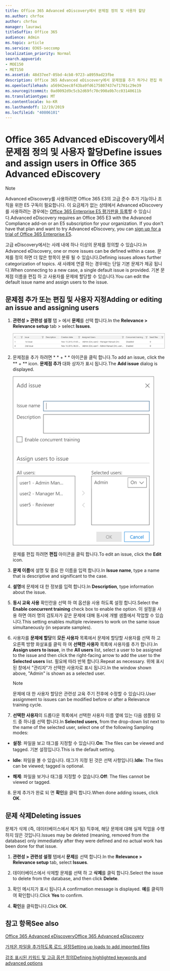 ```yaml
---
title: Office 365 Advanced eDiscovery에서 문제점 정의 및 사용자 할당
ms.author: chrfox
author: chrfox
manager: laurawi
titleSuffix: Office 365
audience: Admin
ms.topic: article
ms.service: O365-seccomp
localization_priority: Normal
search.appverid:
- MOE150
- MET150
ms.assetid: 48d37ee7-05bd-4cb8-9723-a8959ad23fbe
description: Office 365 Advanced eDiscovery에서 문제점을 추가 하거나 편집 하 여 사용자 할당을 포함 하거나 eDiscovery 사례에 대 한 문제를 삭제 하는 방법에 대해 알아봅니다.
ms.openlocfilehash: a56942eec8f43ba9fd6175807437e71701c29e39
ms.sourcegitcommit: 0ad0092d9c5cb2d69fc70c990a9b7cc03140611b
ms.translationtype: MT
ms.contentlocale: ko-KR
ms.lasthandoff: 12/19/2019
ms.locfileid: "40806101"
---
```

# <a name="define-issues-and-assign-users-in-office-365-advanced-ediscovery"></a><span data-ttu-id="1fb50-103">Office 365 Advanced eDiscovery에서 문제점 정의 및 사용자 할당</span><span class="sxs-lookup"><span data-stu-id="1fb50-103">Define issues and assign users in Office 365 Advanced eDiscovery</span></span>

> [!NOTE]
> <span data-ttu-id="1fb50-p101">Advanced eDiscovery를 사용하려면 Office 365 E3의 고급 준수 추가 기능이나 조직을 위한 E5 구독이 필요합니다. 이 요금제가 없는 상태에서 Advanced eDiscovery를 사용하려는 경우에는 [Office 365 Enterprise E5 평가판을 등록](https://go.microsoft.com/fwlink/p/?LinkID=698279)할 수 있습니다.</span><span class="sxs-lookup"><span data-stu-id="1fb50-p101">Advanced eDiscovery requires an Office 365 E3 with the Advanced Compliance add-on or an E5 subscription for your organization. If you don't have that plan and want to try Advanced eDiscovery, you can [sign up for a trial of Office 365 Enterprise E5](https://go.microsoft.com/fwlink/p/?LinkID=698279).</span></span> 
  
<span data-ttu-id="1fb50-106">고급 eDiscovery에서는 사례 내에 하나 이상의 문제를 정의할 수 있습니다.</span><span class="sxs-lookup"><span data-stu-id="1fb50-106">In Advanced eDiscovery, one or more issues can be defined within a case.</span></span> <span data-ttu-id="1fb50-107">문제를 정의 하면 더 많은 항목이 분류 될 수 있습니다.</span><span class="sxs-lookup"><span data-stu-id="1fb50-107">Defining issues allows further categorization of topics.</span></span> <span data-ttu-id="1fb50-108">새 사례에 연결 하는 경우에는 단일 기본 문제가 제공 됩니다.</span><span class="sxs-lookup"><span data-stu-id="1fb50-108">When connecting to a new case, a single default issue is provided.</span></span> <span data-ttu-id="1fb50-109">기본 문제점 이름을 편집 하 고 사용자를 문제에 할당할 수 있습니다.</span><span class="sxs-lookup"><span data-stu-id="1fb50-109">You can edit the default issue name and assign users to the issue.</span></span> 
  
## <a name="adding-or-editing-an-issue-and-assigning-users"></a><span data-ttu-id="1fb50-110">문제점 추가 또는 편집 및 사용자 지정</span><span class="sxs-lookup"><span data-stu-id="1fb50-110">Adding or editing an issue and assigning users</span></span>

1. <span data-ttu-id="1fb50-111">**관련성 \> 관련성 설정** 탭 \> 에서 **문제**를 선택 합니다.</span><span class="sxs-lookup"><span data-stu-id="1fb50-111">In the **Relevance \> Relevance setup** tab \> select **Issues**.</span></span>
    
    ![관련성 설정 문제](media/dfd8f9ef-b167-4ed9-980e-00ae98a97169.png)
  
2. <span data-ttu-id="1fb50-113">문제점을 추가 하려면 \* \* + \* \* 아이콘을 클릭 합니다.</span><span class="sxs-lookup"><span data-stu-id="1fb50-113">To add an issue, click the \*\* + \*\* icon.</span></span> <span data-ttu-id="1fb50-114">**문제점 추가** 대화 상자가 표시 됩니다.</span><span class="sxs-lookup"><span data-stu-id="1fb50-114">The **Add issue** dialog is displayed.</span></span> 
    
    ![설치 관련 문제를 추가](media/c8e94982-139a-472a-b85d-282f2d742046.png)
  
    <span data-ttu-id="1fb50-116">문제를 편집 하려면 **편집** 아이콘을 클릭 합니다.</span><span class="sxs-lookup"><span data-stu-id="1fb50-116">To edit an issue, click the **Edit** icon.</span></span> 
    
3. <span data-ttu-id="1fb50-117">**문제 이름**에 설명 및 중요 한 이름을 입력 합니다.</span><span class="sxs-lookup"><span data-stu-id="1fb50-117">In **Issue name**, type a name that is descriptive and significant to the case.</span></span> 
    
4. <span data-ttu-id="1fb50-118">**설명**에 문제에 대 한 정보를 입력 합니다.</span><span class="sxs-lookup"><span data-stu-id="1fb50-118">In **Description**, type information about the issue.</span></span>
    
5. <span data-ttu-id="1fb50-119">**동시 교육 사용** 확인란을 선택 하 여 옵션을 사용 하도록 설정 합니다.</span><span class="sxs-lookup"><span data-stu-id="1fb50-119">Select the **Enable concurrent training** check box to enable the option.</span></span> <span data-ttu-id="1fb50-120">이 설정을 사용 하면 여러 명의 검토자가 같은 문제에 대해 동시에 개별 샘플에서 작업할 수 있습니다.</span><span class="sxs-lookup"><span data-stu-id="1fb50-120">This setting enables multiple reviewers to work on the same issue simultaneously (in separate samples).</span></span> 
    
6. <span data-ttu-id="1fb50-121">사용자를 **문제에 할당**의 **모든 사용자** 목록에서 문제에 할당할 사용자를 선택 하 고 오른쪽 방향 화살표를 클릭 하 여 **선택한 사용자** 목록에 사용자를 추가 합니다.</span><span class="sxs-lookup"><span data-stu-id="1fb50-121">In **Assign users to issue**, in the **All users** list, select a user to be assigned to the issue and then click the right-facing arrow to add the user to the **Selected users** list.</span></span> <span data-ttu-id="1fb50-122">필요에 따라 반복 합니다.</span><span class="sxs-lookup"><span data-stu-id="1fb50-122">Repeat as necessary.</span></span> <span data-ttu-id="1fb50-123">위에 표시 된 창에서 "관리자"가 선택한 사용자로 표시 됩니다.</span><span class="sxs-lookup"><span data-stu-id="1fb50-123">In the window shown above, "Admin" is shown as a selected user.</span></span> 
    
    > [!NOTE]
    > <span data-ttu-id="1fb50-124">문제에 대 한 사용자 할당은 관련성 교육 주기 전후에 수정할 수 있습니다.</span><span class="sxs-lookup"><span data-stu-id="1fb50-124">User assignment to issues can be modified before or after a Relevance training cycle.</span></span> 
  
7. <span data-ttu-id="1fb50-125">**선택한 사용자**의 드롭다운 목록에서 선택한 사용자 이름 옆에 있는 다음 샘플링 모드 중 하나를 선택 합니다.</span><span class="sxs-lookup"><span data-stu-id="1fb50-125">In **Selected users**, from the drop-down list next to the name of the selected user, select one of the following Sampling modes:</span></span> 
    
  - <span data-ttu-id="1fb50-126">**설정**: 파일을 보고 태그를 지정할 수 있습니다.</span><span class="sxs-lookup"><span data-stu-id="1fb50-126">**On**: The files can be viewed and tagged.</span></span> <span data-ttu-id="1fb50-127">기본 설정입니다.</span><span class="sxs-lookup"><span data-stu-id="1fb50-127">This is the default setting.</span></span>
    
  - <span data-ttu-id="1fb50-128">**Idle**: 파일을 볼 수 있습니다. 태그가 지정 된 것은 선택 사항입니다.</span><span class="sxs-lookup"><span data-stu-id="1fb50-128">**Idle**: The files can be viewed; tagged is optional.</span></span>
    
  - <span data-ttu-id="1fb50-129">**해제**: 파일을 보거나 태그를 지정할 수 없습니다.</span><span class="sxs-lookup"><span data-stu-id="1fb50-129">**Off**: The files cannot be viewed or tagged.</span></span>
    
8. <span data-ttu-id="1fb50-130">문제 추가가 완료 되 면 **확인**을 클릭 합니다.</span><span class="sxs-lookup"><span data-stu-id="1fb50-130">When done adding issues, click **OK**.</span></span>
    
## <a name="deleting-issues"></a><span data-ttu-id="1fb50-131">문제 삭제</span><span class="sxs-lookup"><span data-stu-id="1fb50-131">Deleting issues</span></span>

<span data-ttu-id="1fb50-132">문제가 삭제 (즉, 데이터베이스에서 제거 됨) 직후에, 해당 문제에 대해 실제 작업을 수행 하지 않은 것입니다.</span><span class="sxs-lookup"><span data-stu-id="1fb50-132">Issues may be deleted (meaning, removed from the database) only immediately after they were defined and no actual work has been done for that issue.</span></span> 
  
1. <span data-ttu-id="1fb50-133">**관련성 \> 관련성 설정** 탭에서 **문제**를 선택 합니다.</span><span class="sxs-lookup"><span data-stu-id="1fb50-133">In the **Relevance \> Relevance setup** tab, select **Issues**.</span></span>
    
2. <span data-ttu-id="1fb50-134">데이터베이스에서 삭제할 문제를 선택 하 고 **삭제**를 클릭 합니다.</span><span class="sxs-lookup"><span data-stu-id="1fb50-134">Select the issue to delete from the database, and then click **Delete**.</span></span>
    
3. <span data-ttu-id="1fb50-135">확인 메시지가 표시 됩니다.</span><span class="sxs-lookup"><span data-stu-id="1fb50-135">A confirmation message is displayed.</span></span> <span data-ttu-id="1fb50-136">**예**를 클릭하여 확인합니다.</span><span class="sxs-lookup"><span data-stu-id="1fb50-136">Click **Yes** to confirm.</span></span> 
    
4. <span data-ttu-id="1fb50-137">**확인**을 클릭합니다.</span><span class="sxs-lookup"><span data-stu-id="1fb50-137">Click **OK**.</span></span>
    
## <a name="see-also"></a><span data-ttu-id="1fb50-138">참고 항목</span><span class="sxs-lookup"><span data-stu-id="1fb50-138">See also</span></span>

[<span data-ttu-id="1fb50-139">Office 365 Advanced eDiscovery</span><span class="sxs-lookup"><span data-stu-id="1fb50-139">Office 365 Advanced eDiscovery</span></span>](office-365-advanced-ediscovery.md)
  
[<span data-ttu-id="1fb50-140">가져온 파일을 추가하도록 로드 설정</span><span class="sxs-lookup"><span data-stu-id="1fb50-140">Setting up loads to add imported files</span></span>](set-up-loads-to-add-imported-files.md)
  
[<span data-ttu-id="1fb50-141">강조 표시된 키워드 및 고급 옵션 정의</span><span class="sxs-lookup"><span data-stu-id="1fb50-141">Defining highlighted keywords and advanced options</span></span>](define-highlighted-keywords-and-advanced-options.md)

